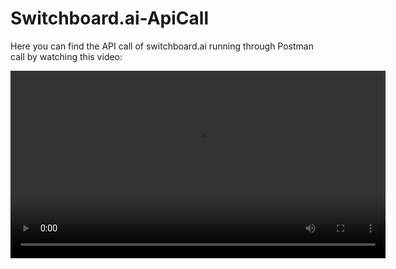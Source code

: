 # Switchboard.ai-ApiCall
Here you can find the API call of switchboard.ai running through Postman call by watching this video:

<video width="600" controls>
  <source src="https://github.com/JimP-lab/Switchboard.ai-ApiCall/raw/main/AwesomeScreenshot-7_1_2025,2_03_10μ.μ..webm" type="video/webm">
</video>
